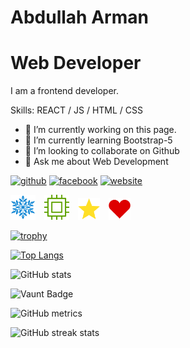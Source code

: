 # Abdullah Arman
# Web Developer
I am a frontend developer.

Skills: REACT / JS / HTML / CSS

- 🔭 I’m currently working on this page. 
- 🌱 I’m currently learning Bootstrap-5 
- 👯 I’m looking to collaborate on Github 
- 💬 Ask me about Web Development 


[<img src='https://cdn.jsdelivr.net/npm/simple-icons@3.0.1/icons/github.svg' alt='github' height='40'>](https://github.com/https://github.com/Abdullah-Ebny-Aziz/Abdullah-Ebny-Aziz)  [<img src='https://cdn.jsdelivr.net/npm/simple-icons@3.0.1/icons/facebook.svg' alt='facebook' height='40'>](https://www.facebook.com/https://www.facebook.com/AbdullahEbnyAzizArman)  [<img src='https://cdn.jsdelivr.net/npm/simple-icons@3.0.1/icons/icloud.svg' alt='website' height='40'>](https://spineldiary.com/)  

<a href='https://archiveprogram.github.com/'><img src='https://raw.githubusercontent.com/acervenky/animated-github-badges/master/assets/acbadge.gif' width='40' height='40'></a> <a href='https://docs.github.com/en/developers'><img src='https://raw.githubusercontent.com/acervenky/animated-github-badges/master/assets/devbadge.gif' width='40' height='40'></a> <a href='https://stars.github.com/'><img src='https://raw.githubusercontent.com/acervenky/animated-github-badges/master/assets/starbadge.gif' width='35' height='35'></a> <a href='https://docs.github.com/en/github/supporting-the-open-source-community-with-github-sponsors'><img src='https://raw.githubusercontent.com/acervenky/animated-github-badges/master/assets/sponsorbadge.gif' width='35' height='35'></a> 

[![trophy](https://github-profile-trophy.vercel.app/?username=https://github.com/Abdullah-Ebny-Aziz/Abdullah-Ebny-Aziz)](https://github.com/ryo-ma/github-profile-trophy)

[![Top Langs](https://github-readme-stats.vercel.app/api/top-langs/?username=https://github.com/Abdullah-Ebny-Aziz/Abdullah-Ebny-Aziz)](https://github.com/anuraghazra/github-readme-stats)

![GitHub stats](https://github-readme-stats.vercel.app/api?username=https://github.com/Abdullah-Ebny-Aziz/Abdullah-Ebny-Aziz&show_icons=true)  

![Vaunt Badge](https://api.vaunt.dev/v1/github/entities/https://github.com/Abdullah-Ebny-Aziz/Abdullah-Ebny-Aziz/contributions?format=svg&private=false)  

![GitHub metrics](https://metrics.lecoq.io/https://github.com/Abdullah-Ebny-Aziz/Abdullah-Ebny-Aziz)  

![GitHub streak stats](https://streak-stats.demolab.com/?user=https://github.com/Abdullah-Ebny-Aziz/Abdullah-Ebny-Aziz)  



